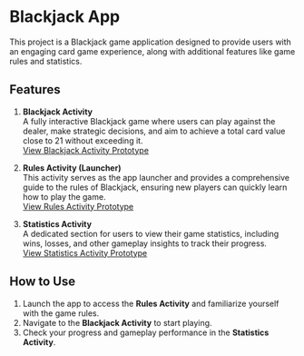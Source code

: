 # Blackjack App

This project is a Blackjack game application designed to provide users with an engaging card game experience, along with additional features like game rules and statistics.

## Features

1. **Blackjack Activity**  
   A fully interactive Blackjack game where users can play against the dealer, make strategic decisions, and aim to achieve a total card value close to 21 without exceeding it.  
   [View Blackjack Activity Prototype](https://www.figma.com/proto/j4ltwNKbHNpCgS29elX2Io/Untitled?node-id=0-1&t=8TmcHgdI53NPCTeA-1)

2. **Rules Activity (Launcher)**  
   This activity serves as the app launcher and provides a comprehensive guide to the rules of Blackjack, ensuring new players can quickly learn how to play the game.  
   [View Rules Activity Prototype](https://www.figma.com/proto/j4ltwNKbHNpCgS29elX2Io/Untitled?node-id=21-67&t=8TmcHgdI53NPCTeA-1)

3. **Statistics Activity**  
   A dedicated section for users to view their game statistics, including wins, losses, and other gameplay insights to track their progress.  
   [View Statistics Activity Prototype](https://www.figma.com/proto/j4ltwNKbHNpCgS29elX2Io/Untitled?node-id=33-7707&t=8TmcHgdI53NPCTeA-1)

## How to Use

1. Launch the app to access the **Rules Activity** and familiarize yourself with the game rules.
2. Navigate to the **Blackjack Activity** to start playing.
3. Check your progress and gameplay performance in the **Statistics Activity**.
